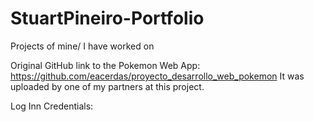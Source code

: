# StuartPineiro-Portfolio
Projects of mine/ I have worked on 

Original GitHub link to the Pokemon Web App:
https://github.com/eacerdas/proyecto_desarrollo_web_pokemon
It was uploaded by one of my partners at this project.

Log Inn Credentials:
